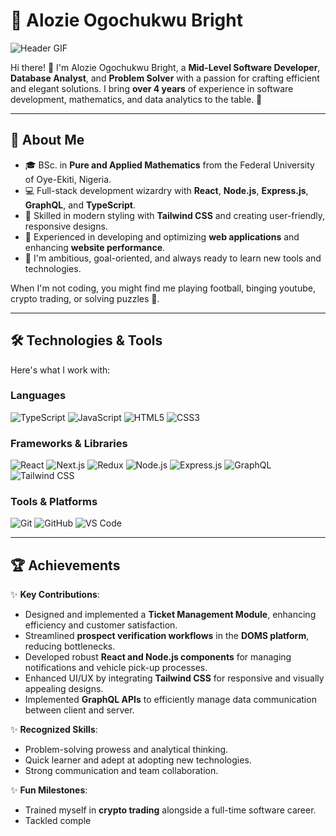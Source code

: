 # 🌟 Alozie Ogochukwu Bright

![Header GIF](https://media.giphy.com/media/3oEjI6SIIHBdRxXI40/giphy.gif)

Hi there! 👋 I'm Alozie Ogochukwu Bright, a **Mid-Level Software Developer**, **Database Analyst**, and **Problem Solver** with a passion for crafting efficient and elegant solutions. I bring **over 4 years** of experience in software development, mathematics, and data analytics to the table. 🎯

---

## 🚀 About Me

- 🎓 BSc. in **Pure and Applied Mathematics** from the Federal University of Oye-Ekiti, Nigeria.  
- 💻 Full-stack development wizardry with **React**, **Node.js**, **Express.js**, **GraphQL**, and **TypeScript**.  
- 🎨 Skilled in modern styling with **Tailwind CSS** and creating user-friendly, responsive designs.  
- 🔧 Experienced in developing and optimizing **web applications** and enhancing **website performance**.  
- 🌟 I'm ambitious, goal-oriented, and always ready to learn new tools and technologies.  

When I'm not coding, you might find me playing football, binging youtube, crypto trading, or solving puzzles 🧩.

---

## 🛠️ Technologies & Tools

Here's what I work with:

### Languages  
![TypeScript](https://img.shields.io/badge/-TypeScript-3178C6?logo=typescript&logoColor=white&style=for-the-badge)
![JavaScript](https://img.shields.io/badge/-JavaScript-F7DF1E?logo=javascript&logoColor=black&style=for-the-badge)
![HTML5](https://img.shields.io/badge/-HTML5-E34F26?logo=html5&logoColor=white&style=for-the-badge)
![CSS3](https://img.shields.io/badge/-CSS3-1572B6?logo=css3&logoColor=white&style=for-the-badge)

### Frameworks & Libraries  
![React](https://img.shields.io/badge/-React-61DAFB?logo=react&logoColor=black&style=for-the-badge)
![Next.js](https://img.shields.io/badge/-Next.js-000000?logo=nextdotjs&logoColor=white&style=for-the-badge)
![Redux](https://img.shields.io/badge/-Redux-764ABC?logo=redux&logoColor=white&style=for-the-badge)
![Node.js](https://img.shields.io/badge/-Node.js-339933?logo=node.js&logoColor=white&style=for-the-badge)
![Express.js](https://img.shields.io/badge/-Express.js-000000?logo=express&logoColor=white&style=for-the-badge)
![GraphQL](https://img.shields.io/badge/-GraphQL-E10098?logo=graphql&logoColor=white&style=for-the-badge)
![Tailwind CSS](https://img.shields.io/badge/-Tailwind%20CSS-06B6D4?logo=tailwindcss&logoColor=white&style=for-the-badge)

### Tools & Platforms  
![Git](https://img.shields.io/badge/-Git-F05032?logo=git&logoColor=white&style=for-the-badge)
![GitHub](https://img.shields.io/badge/-GitHub-181717?logo=github&logoColor=white&style=for-the-badge)
![VS Code](https://img.shields.io/badge/-VS%20Code-007ACC?logo=visualstudiocode&logoColor=white&style=for-the-badge)

---

## 🏆 Achievements

✨ **Key Contributions**:  
- Designed and implemented a **Ticket Management Module**, enhancing efficiency and customer satisfaction.  
- Streamlined **prospect verification workflows** in the **DOMS platform**, reducing bottlenecks.  
- Developed robust **React and Node.js components** for managing notifications and vehicle pick-up processes.  
- Enhanced UI/UX by integrating **Tailwind CSS** for responsive and visually appealing designs.  
- Implemented **GraphQL APIs** to efficiently manage data communication between client and server.  

✨ **Recognized Skills**:  
- Problem-solving prowess and analytical thinking.  
- Quick learner and adept at adopting new technologies.  
- Strong communication and team collaboration.

✨ **Fun Milestones**:  
- Trained myself in **crypto trading** alongside a full-time software career.  
- Tackled comple
